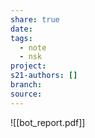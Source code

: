 ```yaml
---
share: true
date: 
tags:
  - note
  - nsk
project: 
s21-authors: []
branch: 
source: 
---
```


![[bot_report.pdf]]
